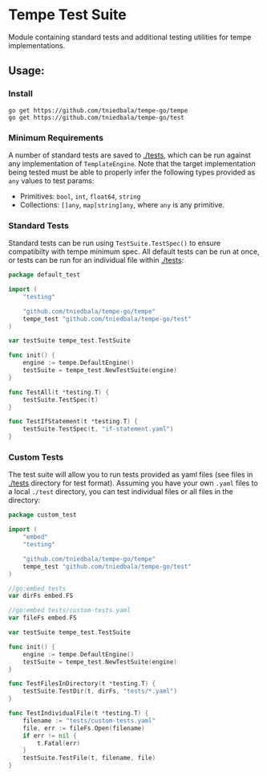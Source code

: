 # Tempe Test Suite
Module containing standard tests and additional testing utilities for tempe implementations.

## Usage:

### Install 
```shell
go get https://github.com/tniedbala/tempe-go/tempe
go get https://github.com/tniedbala/tempe-go/test
```

### Minimum Requirements
A number of standard tests are saved to [./tests](./tests), which can be run against 
any implementation of `TemplateEngine`. Note that the target implementation being tested
must be able to properly infer the following types provided as `any` values to test params:
- Primitives: `bool`, `int`, `float64`, `string`
- Collections: `[]any`, `map[string]any`, where `any` is any primitive.

### Standard Tests
Standard tests can be run using `TestSuite.TestSpec()` to ensure compatibilty with tempe minimum spec. 
All default tests can be run at once, or tests can be run for an individual file within [./tests](./tests):

```go
package default_test

import (
	"testing"

	"github.com/tniedbala/tempe-go/tempe"
	tempe_test "github.com/tniedbala/tempe-go/test"
)

var testSuite tempe_test.TestSuite

func init() {
	engine := tempe.DefaultEngine()
	testSuite = tempe_test.NewTestSuite(engine)
}

func TestAll(t *testing.T) {
	testSuite.TestSpec(t)
}

func TestIfStatement(t *testing.T) {
	testSuite.TestSpec(t, "if-statement.yaml")
}
```

### Custom Tests
The test suite will allow you to run tests provided as yaml files (see files in 
[./tests](./tests) directory for test format). Assuming you have your own 
`.yaml` files to a local `./test` directory, you can test individual files or all 
files in the directory:

```go
package custom_test

import (
	"embed"
	"testing"

	"github.com/tniedbala/tempe-go/tempe"
	tempe_test "github.com/tniedbala/tempe-go/test"
)

//go:embed tests
var dirFs embed.FS

//go:embed tests/custom-tests.yaml
var fileFs embed.FS

var testSuite tempe_test.TestSuite

func init() {
	engine := tempe.DefaultEngine()
	testSuite = tempe_test.NewTestSuite(engine)
}

func TestFilesInDirectory(t *testing.T) {
	testSuite.TestDir(t, dirFs, "tests/*.yaml")
}

func TestIndividualFile(t *testing.T) {
	filename := "tests/custom-tests.yaml"
	file, err := fileFs.Open(filename)
	if err != nil {
		t.Fatal(err)
    }
    testSuite.TestFile(t, filename, file)
}
```